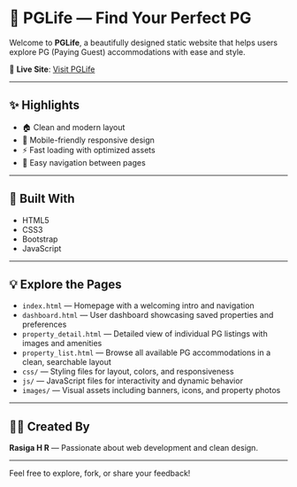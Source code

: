 # 🌸 PGLife — Find Your Perfect PG

Welcome to **PGLife**, a beautifully designed static website that helps users explore PG (Paying Guest) accommodations with ease and style.

🔗 **Live Site**: [Visit PGLife](https://rasiga1912.github.io/PGLife/)

---

## ✨ Highlights

- 🏠 Clean and modern layout
- 📱 Mobile-friendly responsive design
- ⚡ Fast loading with optimized assets
- 🔗 Easy navigation between pages

---

## 🚀 Built With

- HTML5
- CSS3
- Bootstrap
- JavaScript


---

## 💡 Explore the Pages

- `index.html` — Homepage with a welcoming intro and navigation
- `dashboard.html` — User dashboard showcasing saved properties and preferences
- `property_detail.html` — Detailed view of individual PG listings with images and amenities
- `property_list.html` — Browse all available PG accommodations in a clean, searchable layout
- `css/` — Styling files for layout, colors, and responsiveness
- `js/` — JavaScript files for interactivity and dynamic behavior
- `images/` — Visual assets including banners, icons, and property photos
---

## 🙋‍♀️ Created By

**Rasiga H R** — Passionate about web development and clean design.

---

Feel free to explore, fork, or share your feedback!
